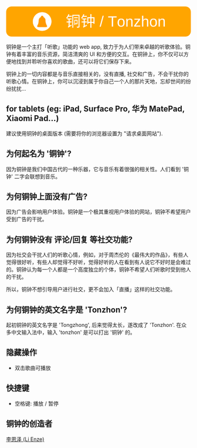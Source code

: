 ![铜钟 / Tonzhon](/images/tonzhon_860_140_r25.webp)

铜钟是一个主打「听歌」功能的 web app, 致力于为人们带来卓越的听歌体验。铜钟有着丰富的音乐资源，简洁清爽的 UI 和方便的交互。在铜钟上，你不仅可以方便地找到并聆听你喜欢的歌曲，还可以将它们保存下来。

铜钟上的一切内容都是与音乐直接相关的，没有直播, 社交和广告，不会干扰你的听歌心情。在铜钟上，你可以沉浸到属于你自己一个人的那片天地，忘却世间的纷纷扰扰...

## for tablets (eg: iPad, Surface Pro, 华为 MatePad, Xiaomi Pad...)
建议使用铜钟的桌面版本 (需要将你的浏览器设置为 "请求桌面网站").

## 为何起名为 '铜钟'?
因为铜钟是我们中国古代的一种乐器，它与音乐有着很强的相关性。人们看到 '铜钟' 二字会联想到音乐。

## 为何铜钟上面没有广告?
因为广告会影响用户体验。铜钟是一个极其重视用户体验的网站，铜钟不希望用户受到广告的干扰。

## 为何铜钟没有 评论/回复 等社交功能?
因为社交会干扰人们的听歌心情，例如，对于周杰伦的《最伟大的作品》，有些人觉得很好听，有些人却觉得不好听，觉得好听的人在看到有人说它不好时是会难过的。铜钟认为每一个人都是一个高度独立的个体，铜钟不希望人们听歌时受到他人的干扰。

所以，铜钟不想引导用户进行社交，更不会加入「直播」这样的社交功能。

## 为何铜钟的英文名字是 'Tonzhon'?
起初铜钟的英文名字是 'Tongzhong', 后来觉得太长，遂改成了 'Tonzhon'. 在众多中文输入法中，输入 'tonzhon' 是可以打出 '铜钟' 的。

## 隐藏操作
- 双击歌曲可播放

## 快捷键
- 空格键: 播放 / 暂停

## 铜钟的创造者
[李恩泽 (Li Enze)](https://github.com/enzeberg)